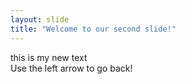 ```yaml
---
layout: slide
title: "Welcome to our second slide!"
---
```

this is my new text  
Use the left arrow to go back!